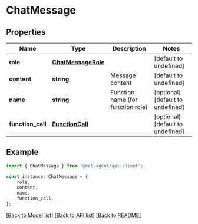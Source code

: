 # ChatMessage


## Properties

Name | Type | Description | Notes
------------ | ------------- | ------------- | -------------
**role** | [**ChatMessageRole**](ChatMessageRole.md) |  | [default to undefined]
**content** | **string** | Message content | [default to undefined]
**name** | **string** | Function name (for function role) | [optional] [default to undefined]
**function_call** | [**FunctionCall**](FunctionCall.md) |  | [optional] [default to undefined]

## Example

```typescript
import { ChatMessage } from '@mel-agent/api-client';

const instance: ChatMessage = {
    role,
    content,
    name,
    function_call,
};
```

[[Back to Model list]](../README.md#documentation-for-models) [[Back to API list]](../README.md#documentation-for-api-endpoints) [[Back to README]](../README.md)
